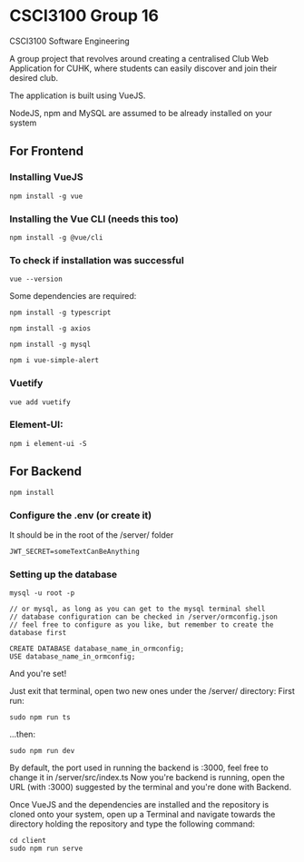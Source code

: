 # CSCI3100 Group 16
CSCI3100 Software Engineering 

A group project that revolves around creating a centralised Club Web Application for CUHK, where students can easily discover and join
their desired club. 

The application is built using VueJS. 

NodeJS, npm and MySQL are assumed to be already installed on your system
## For Frontend

### Installing VueJS
```
npm install -g vue
```

### Installing the Vue CLI (needs this too)
```
npm install -g @vue/cli
```

### To check if installation was successful
```
vue --version
```

Some dependencies are required:

```
npm install -g typescript
```

```
npm install -g axios
```

```
npm install -g mysql
```

```
npm i vue-simple-alert
```

### Vuetify
```
vue add vuetify
```

### Element-UI:
```
npm i element-ui -S
```

## For Backend

```
npm install
```

### Configure the .env (or create it)
It should be in the root of the /server/ folder
```
JWT_SECRET=someTextCanBeAnything
```
### Setting up the database
```
mysql -u root -p

// or mysql, as long as you can get to the mysql terminal shell
// database configuration can be checked in /server/ormconfig.json
// feel free to configure as you like, but remember to create the database first

CREATE DATABASE database_name_in_ormconfig;
USE database_name_in_ormconfig;
```

And you're set! 

Just exit that terminal, open two new ones under the /server/ directory:
First run:
```
sudo npm run ts
```
...then:
```
sudo npm run dev
```
By default, the port used in running the backend is :3000, feel free to change it in /server/src/index.ts
Now you're backend is running, open the URL (with :3000) suggested by the terminal and you're done with Backend.

Once VueJS and the dependencies are installed and the repository is cloned onto your system, open up a Terminal and navigate towards the directory holding the repository and type the following command:

```
cd client
sudo npm run serve
```
